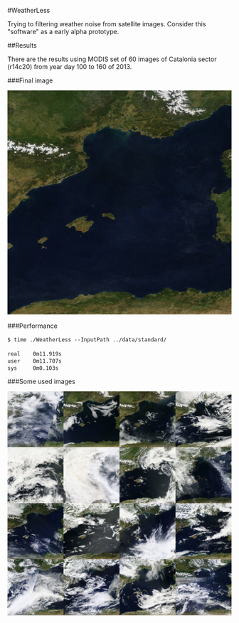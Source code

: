 #WeatherLess


Trying to filtering weather noise from satellite images. Consider this "software" as a early alpha prototype.

##Results

There are the results using MODIS set of 60 images of Catalonia sector (r14c20) from year day 100 to 160 of 2013.

###Final image

![Result](results.png)

###Performance

	$ time ./WeatherLess --InputPath ../data/standard/
	
	real	0m11.919s
	user	0m11.707s
	sys		0m0.103s

###Some used images

![Samples](samples.jpg)